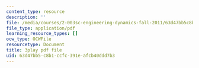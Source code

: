 ```yaml
---
content_type: resource
description: ''
file: /media/courses/2-003sc-engineering-dynamics-fall-2011/63d47bb5c8b1ccfc391eafcb40ddd7b3_f1pxiNDTyHc.pdf
file_type: application/pdf
learning_resource_types: []
ocw_type: OCWFile
resourcetype: Document
title: 3play pdf file
uid: 63d47bb5-c8b1-ccfc-391e-afcb40ddd7b3
---
```


